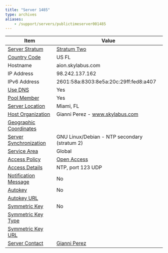 ```yaml
---
title: "Server 1485"
type: archives
aliases:
    - /support/servers/publictimeserver001485
---
```


| Item | Value |
| ----- | ----- |
| [Server Stratum](/support/servers/serverstratum) | [Stratum Two](/support/servers/stratumtwotimeservers) |
| [Country Code](/support/servers/countrycode) | US FL |
| Hostname |  aion.skylabus.com  |
| IP Address |  98.242.137.162  |
| IPv6 Address |  2601:58a:8303:8e5a:20c:29ff:fed8:a407 |
| [Use DNS](/support/servers/usedns) | Yes |
| [Pool Member](/support/servers/poolmember) | Yes |
| [Server Location](/support/servers/serverlocation) |  Miami, FL |
| [Host Organization](/support/servers/hostorganization) |  Gianni Perez - www.skylabus.com |
| [ Geographic Coordinates](/support/servers/geographiccoordinates) |  |
| [Server Synchronization](/support/servers/serversynchronization) |  GNU Linux/Debian - NTP secondary (stratum 2) |
| [Service Area](/support/servers/servicearea) | Global |
| [Access Policy](/support/servers/accesspolicy) | [Open Access](/support/servers/openaccess) |
| [Access Details](/support/servers/accessdetails) |  NTP, port 123 UDP  |
| [Notification Message](/support/servers/notificationmessage) | No |
| [Autokey](/support/servers/autokey) | No |
| [Autokey URL](/support/servers/autokeyurl) | |
| [Symmetric Key](/support/servers/symmetrickey) | No |
| [Symmetric Key Type](/support/servers/symmetrickeytype) | |
| [Symmetric Key URL](/support/servers/symmetrickeyurl) | |
| [Server Contact](/support/servers/servercontact) | [Gianni Perez](mailto:gianni.perez@us.ibm.com) |